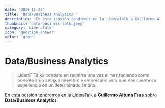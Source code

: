 ```yaml
---
date: '2020-11-22'
title: 'Data/Business Analytics '
description: 'En esta ocasión tendremos en la LideraTalk a Guillermo Altuna Faus sobre Data/Business Analytics.'
thumbnail: 'data-business-talk.jpeg'
category: 'LideraTalk'
icon: 'question_answer'
color: 'green'
---
```

# Data/Business Analytics

> LideraT Talks consiste en reunirse una vez al mes teniendo como ponente a un antiguo miembro o empresario para que nos cuente su experiencia en un determinado ámbito.

En esta ocasión tendremos en la LideraTalk a **Guillermo Altuna Faus** sobre **Data/Business Analytics**.
